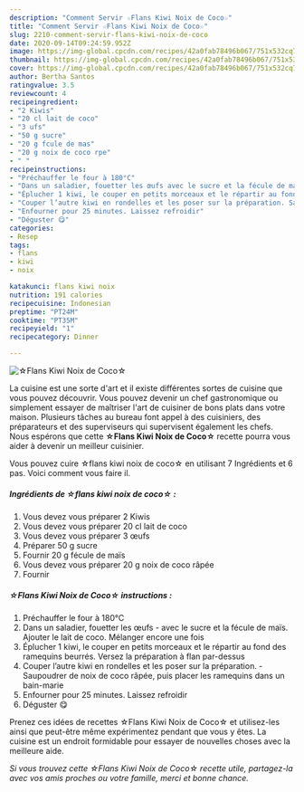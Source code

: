 ```yaml
---
description: "Comment Servir ☆Flans Kiwi Noix de Coco☆"
title: "Comment Servir ☆Flans Kiwi Noix de Coco☆"
slug: 2210-comment-servir-flans-kiwi-noix-de-coco
date: 2020-09-14T09:24:59.952Z
image: https://img-global.cpcdn.com/recipes/42a0fab78496b067/751x532cq70/☆flans-kiwi-noix-de-coco☆-photo-principale-de-la-recette.jpg
thumbnail: https://img-global.cpcdn.com/recipes/42a0fab78496b067/751x532cq70/☆flans-kiwi-noix-de-coco☆-photo-principale-de-la-recette.jpg
cover: https://img-global.cpcdn.com/recipes/42a0fab78496b067/751x532cq70/☆flans-kiwi-noix-de-coco☆-photo-principale-de-la-recette.jpg
author: Bertha Santos
ratingvalue: 3.5
reviewcount: 4
recipeingredient:
- "2 Kiwis"
- "20 cl lait de coco"
- "3 ufs"
- "50 g sucre"
- "20 g fcule de mas"
- "20 g noix de coco rpe"
- " "
recipeinstructions:
- "Préchauffer le four à 180°C"
- "Dans un saladier, fouetter les œufs avec le sucre et la fécule de maïs. Ajouter le lait de coco. Mélanger encore une fois"
- "Éplucher 1 kiwi, le couper en petits morceaux et le répartir au fond des ramequins beurrés. Versez la préparation à flan par-dessus"
- "Couper l’autre kiwi en rondelles et les poser sur la préparation.⁠ Saupoudrer de noix de coco râpée, puis placer les ramequins dans un bain-marie"
- "Enfourner pour 25 minutes. Laissez refroidir"
- "Déguster 😋"
categories:
- Resep
tags:
- flans
- kiwi
- noix

katakunci: flans kiwi noix 
nutrition: 191 calories
recipecuisine: Indonesian
preptime: "PT24M"
cooktime: "PT35M"
recipeyield: "1"
recipecategory: Dinner

---
```



![☆Flans Kiwi Noix de Coco☆](https://img-global.cpcdn.com/recipes/42a0fab78496b067/751x532cq70/☆flans-kiwi-noix-de-coco☆-photo-principale-de-la-recette.jpg)

La cuisine est une sorte d'art et il existe différentes sortes de cuisine que vous pouvez découvrir. Vous pouvez devenir un chef gastronomique ou simplement essayer de maîtriser l'art de cuisiner de bons plats dans votre maison. Plusieurs tâches au bureau font appel à des cuisiniers, des préparateurs et des superviseurs qui supervisent également les chefs. Nous espérons que cette <strong> ☆Flans Kiwi Noix de Coco☆ </strong> recette pourra vous aider à devenir un meilleur cuisinier.

<!--inarticleads1-->

Vous pouvez cuire ☆flans kiwi noix de coco☆ en utilisant 7 Ingrédients et 6 pas. Voici comment vous faire il.

##### Ingrédients de ☆flans kiwi noix de coco☆ :

1. Vous devez vous préparer 2 Kiwis
1. Vous devez vous préparer 20 cl lait de coco⁠
1. Vous devez vous préparer 3 œufs⁠
1. Préparer 50 g sucre⁠
1. Fournir 20 g fécule de maïs⁠
1. Vous devez vous préparer 20 g noix de coco râpée⁠
1. Fournir  ⁠




<!--inarticleads2-->

##### ☆Flans Kiwi Noix de Coco☆ instructions :

1. Préchauffer le four à 180°C
1. Dans un saladier, fouetter les œufs - avec le sucre et la fécule de maïs. Ajouter le lait de coco. Mélanger encore une fois
1. Éplucher 1 kiwi, le couper en petits morceaux et le répartir au fond des ramequins beurrés. Versez la préparation à flan par-dessus
1. Couper l’autre kiwi en rondelles et les poser sur la préparation.⁠ - Saupoudrer de noix de coco râpée, puis placer les ramequins dans un bain-marie
1. Enfourner pour 25 minutes. Laissez refroidir
1. Déguster 😋




<!--inarticleads1-->

<p>
Prenez ces idées de recettes ☆Flans Kiwi Noix de Coco☆ et utilisez-les ainsi que peut-être même expérimentez pendant que vous y êtes. La cuisine est un endroit formidable pour essayer de nouvelles choses avec la meilleure aide.
</p>

<p>
<i>Si vous trouvez cette ☆Flans Kiwi Noix de Coco☆ recette utile, partagez-la avec vos amis proches ou votre famille, merci et bonne chance.</i>
</p>
